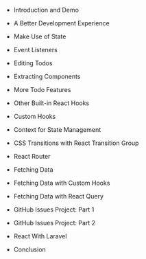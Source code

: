 - Introduction and Demo
- A Better Development Experience

- Make Use of State
- Event Listeners
- Editing Todos
- Extracting Components
- More Todo Features
- Other Built-in React Hooks
- Custom Hooks
- Context for State Management
- CSS Transitions with React Transition Group
- React Router

- Fetching Data
- Fetching Data with Custom Hooks
- Fetching Data with React Query

- GitHub Issues Project: Part 1
- GitHub Issues Project: Part 2

- React With Laravel
- Conclusion
